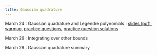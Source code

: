 ```yaml
---
title: Gaussian quadrature
---
```


March 24
: Gaussian quadrature and Legendre polynomials
  : [slides (pdf)](https://sta379-s25.github.io/slides/lecture_22.pdf), [warmup](https://sta379-s25.github.io/practice_questions/pq_22_warmup.html), [practice questions](https://sta379-s25.github.io/practice_questions/pq_22.html), [practice question solutions](https://sta379-s25.github.io/practice_questions/pq_22_solutions.html)
  
March 26
: Integrating over other bounds

March 28
: Gaussian quadrature summary